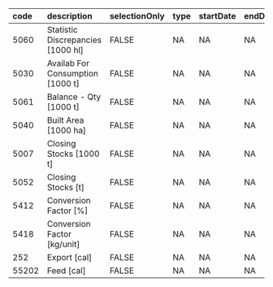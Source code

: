 |code  |description                       |selectionOnly |type |startDate |endDate |
|:-----|:---------------------------------|:-------------|:----|:---------|:-------|
|5060  |Statistic Discrepancies [1000 hl] |FALSE         |NA   |NA        |NA      |
|5030  |Availab For Consumption [1000 t]  |FALSE         |NA   |NA        |NA      |
|5061  |Balance - Qty [1000 t]            |FALSE         |NA   |NA        |NA      |
|5040  |Built Area [1000 ha]              |FALSE         |NA   |NA        |NA      |
|5007  |Closing Stocks [1000 t]           |FALSE         |NA   |NA        |NA      |
|5052  |Closing Stocks [t]                |FALSE         |NA   |NA        |NA      |
|5412  |Conversion Factor [%]             |FALSE         |NA   |NA        |NA      |
|5418  |Conversion Factor [kg/unit]       |FALSE         |NA   |NA        |NA      |
|252   |Export [cal]                      |FALSE         |NA   |NA        |NA      |
|55202 |Feed [cal]                        |FALSE         |NA   |NA        |NA      |
